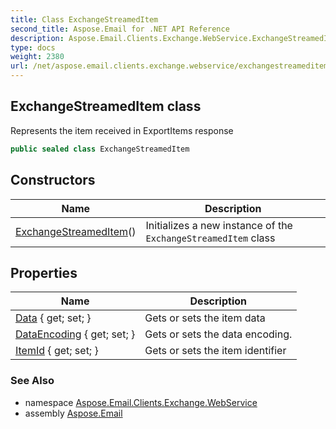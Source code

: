 ```yaml
---
title: Class ExchangeStreamedItem
second_title: Aspose.Email for .NET API Reference
description: Aspose.Email.Clients.Exchange.WebService.ExchangeStreamedItem class. Represents the item received in ExportItems response
type: docs
weight: 2380
url: /net/aspose.email.clients.exchange.webservice/exchangestreameditem/
---
```

## ExchangeStreamedItem class

Represents the item received in ExportItems response

```csharp
public sealed class ExchangeStreamedItem
```

## Constructors

| Name | Description |
| --- | --- |
| [ExchangeStreamedItem](exchangestreameditem/)() | Initializes a new instance of the `ExchangeStreamedItem` class |

## Properties

| Name | Description |
| --- | --- |
| [Data](../../aspose.email.clients.exchange.webservice/exchangestreameditem/data/) { get; set; } | Gets or sets the item data |
| [DataEncoding](../../aspose.email.clients.exchange.webservice/exchangestreameditem/dataencoding/) { get; set; } | Gets or sets the data encoding. |
| [ItemId](../../aspose.email.clients.exchange.webservice/exchangestreameditem/itemid/) { get; set; } | Gets or sets the item identifier |

### See Also

* namespace [Aspose.Email.Clients.Exchange.WebService](../../aspose.email.clients.exchange.webservice/)
* assembly [Aspose.Email](../../)


